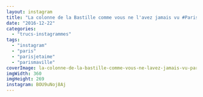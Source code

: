 ```yaml
---
layout: instagram
title: "La colonne de la Bastille comme vous ne l'avez jamais vu #Paris #parismaville #parisjetaime"
date: "2016-12-22"
categories: 
  - "trucs-instagrammes"
tags: 
  - "instagram"
  - "paris"
  - "parisjetaime"
  - "parismaville"
coverImage: la-colonne-de-la-bastille-comme-vous-ne-lavez-jamais-vu-paris-parismaville-parisjetaime.jpg
imgWidth: 360
imgHeight: 269
instagram: BOU9uNoj8Aj
---
```

